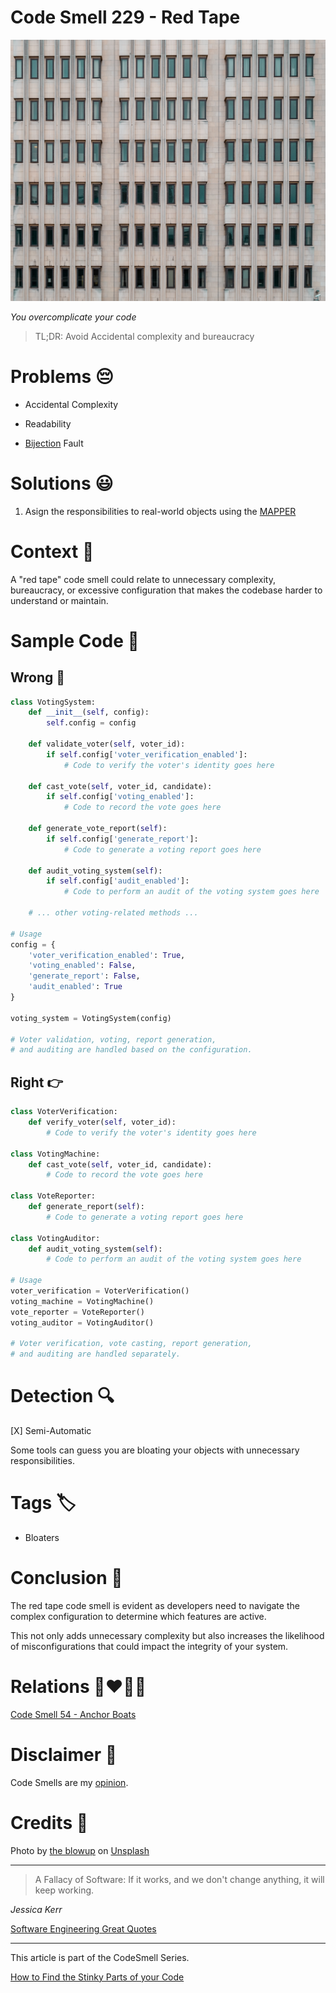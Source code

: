 # Code Smell 229 - Red Tape
            
![Code Smell 229 - Red Tape](Code%20Smell%20229%20-%20Red%20Tape.jpg)

*You overcomplicate your code*

> TL;DR: Avoid Accidental complexity and bureaucracy

# Problems 😔 

- Accidental Complexity

- Readability

- [Bijection](https://github.com/mcsee/Software-Design-Articles/tree/main/Articles/Theory/The%20One%20and%20Only%20Software%20Design%20Principle/readme.md) Fault

# Solutions 😃

1. Asign the responsibilities to real-world objects using the [MAPPER](https://github.com/mcsee/Software-Design-Articles/tree/main/Articles/Theory/What%20is%20(wrong%20with)%20software/readme.md)

# Context 💬

A "red tape" code smell could relate to unnecessary complexity, bureaucracy, or excessive configuration that makes the codebase harder to understand or maintain. 

# Sample Code 📖

## Wrong 🚫

<!-- [Gist Url](https://gist.github.com/mcsee/682cf5073e3fc55ae45f6e45c960e010) -->

```python
class VotingSystem:
    def __init__(self, config):
        self.config = config

    def validate_voter(self, voter_id):
        if self.config['voter_verification_enabled']:
            # Code to verify the voter's identity goes here

    def cast_vote(self, voter_id, candidate):
        if self.config['voting_enabled']:
            # Code to record the vote goes here

    def generate_vote_report(self):
        if self.config['generate_report']:
            # Code to generate a voting report goes here

    def audit_voting_system(self):
        if self.config['audit_enabled']:
            # Code to perform an audit of the voting system goes here

    # ... other voting-related methods ...

# Usage
config = {
    'voter_verification_enabled': True,
    'voting_enabled': False,
    'generate_report': False,
    'audit_enabled': True
}

voting_system = VotingSystem(config)

# Voter validation, voting, report generation, 
# and auditing are handled based on the configuration.
```

## Right 👉

<!-- [Gist Url](https://gist.github.com/mcsee/9bf78bef70aa93c82a3f77fb1d30e1e2) -->

```python
class VoterVerification:
    def verify_voter(self, voter_id):
        # Code to verify the voter's identity goes here

class VotingMachine:
    def cast_vote(self, voter_id, candidate):
        # Code to record the vote goes here

class VoteReporter:
    def generate_report(self):
        # Code to generate a voting report goes here

class VotingAuditor:
    def audit_voting_system(self):
        # Code to perform an audit of the voting system goes here

# Usage
voter_verification = VoterVerification()
voting_machine = VotingMachine()
vote_reporter = VoteReporter()
voting_auditor = VotingAuditor()

# Voter verification, vote casting, report generation, 
# and auditing are handled separately.
```

# Detection 🔍

[X] Semi-Automatic 

Some tools can guess you are bloating your objects with unnecessary responsibilities.

# Tags 🏷️

- Bloaters

# Conclusion 🏁

The red tape code smell is evident as developers need to navigate the complex configuration to determine which features are active. 

This not only adds unnecessary complexity but also increases the likelihood of misconfigurations that could impact the integrity of your system.

# Relations 👩‍❤️‍💋‍👨

[Code Smell 54 - Anchor Boats](https://github.com/mcsee/Software-Design-Articles/tree/main/Articles/Code%20Smells/Code%20Smell%2054%20-%20Anchor%20Boats/readme.md)

# Disclaimer 📘

Code Smells are my [opinion](https://github.com/mcsee/Software-Design-Articles/tree/main/Articles/Blogging/I%20Wrote%20More%20than%2090%20Articles%20on%202021%20Here%20is%20What%20I%20Learned/readme.md).

# Credits 🙏

Photo by [the blowup](https://unsplash.com/@theblowup) on [Unsplash](https://unsplash.com/photos/ZrwLQZ7GUxs)  
  
* * *

> A Fallacy of Software: If it works, and we don't change anything, it will keep working.

_Jessica Kerr_
 
[Software Engineering Great Quotes](https://github.com/mcsee/Software-Design-Articles/tree/main/Articles/Quotes/Software%20Engineering%20Great%20Quotes/readme.md)

* * *

This article is part of the CodeSmell Series.

[How to Find the Stinky Parts of your Code](https://github.com/mcsee/Software-Design-Articles/tree/main/Articles/Code%20Smells/How%20to%20Find%20the%20Stinky%20parts%20of%20your%20Code/readme.md)